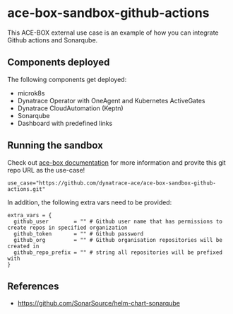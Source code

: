 # ace-box-sandbox-github-actions

This ACE-BOX external use case is an example of how you can integrate Github actions and Sonarqube.

## Components deployed

The following components get deployed:

- microk8s
- Dynatrace Operator with OneAgent and Kubernetes ActiveGates
- Dynatrace CloudAutomation (Keptn)
- Sonarqube
- Dashboard with predefined links

## Running the sandbox

Check out [ace-box documentation](https://github.com/Dynatrace/ace-box/blob/dev/docs/external-use-case.md) for more information and provite this git repo URL as the use-case!

```
use_case="https://github.com/dynatrace-ace/ace-box-sandbox-github-actions.git"
```

In addition, the following extra vars need to be provided:
```
extra_vars = {
  github_user        = "" # Github user name that has permissions to create repos in specified organization
  github_token       = "" # Github password
  github_org         = "" # Github organisation repositories will be created in
  github_repo_prefix = "" # string all repositories will be prefixed with
}
```

## References

- https://github.com/SonarSource/helm-chart-sonarqube

